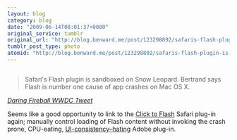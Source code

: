 ```yaml
---
layout: blog
category: blog
date: "2009-06-14T08:01:37+0000"
original_service: tumblr
original_url: "http://blog.benward.me/post/123298892/safaris-flash-plugin-is-sandboxed-on-snow"
tumblr_post_type: photo
atomid: "http://blog.benward.me/post/123298892/safaris-flash-plugin-is-sandboxed-on-snow"
---
```

<figure class="photo">
  <img src="http://benward.me/res/tumblr/media/123298892/0.jpg" alt="">
</figure>

> Safari's Flash plugin is sandboxed on Snow Leopard. Bertrand says Flash is number one cause of app crashes on Mac OS X.

<cite><a href="http://twitter.com/daringfireball/status/2078539734">Daring Fireball WWDC Tweet</a></cite>

Seems like a good opportunity to link to the [Click to Flash](http://github.com/rentzsch/clicktoflash/tree/master) Safari plug-in again; manually control loading of Flash content without invoking the crash prone, CPU-eating, [<abbr title='User Interface'>UI</abbr>-consistency–hating](http://twitter.com/BenWard/status/2161092028) Adobe plug-in.